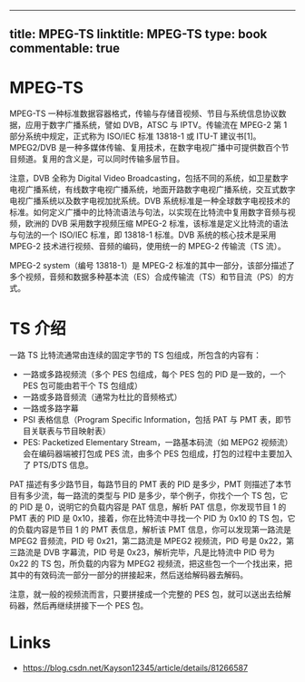 
---
title: MPEG-TS
linktitle: MPEG-TS
type: book
commentable: true
---

# MPEG-TS

MPEG-TS 一种标准数据容器格式，传输与存储音视频、节目与系统信息协议数据，应用于数字广播系统，譬如 DVB，ATSC 与 IPTV。传输流在 MPEG-2 第 1 部分系统中规定，正式称为 ISO/IEC 标准 13818-1 或 ITU-T 建议书[1]。MPEG2/DVB 是一种多媒体传输、复用技术，在数字电视广播中可提供数百个节目频道。复用的含义是，可以同时传输多层节目。

注意，DVB 全称为 Digital Video Broadcasting，包括不同的系统，如卫星数字电视广播系统，有线数字电视广播系统，地面开路数字电视广播系统，交互式数字电视广播系统以及数字电视加扰系统。DVB 系统标准是一种全球数字电视技术的标准。如何定义广播中的比特流语法与句法，以实现在比特流中复用数字音频与视频，欧洲的 DVB 采用数字视频压缩 MPEG-2 标准，该标准是定义比特流的语法与句法的一个 ISO/IEC 标准，即 13818-1 标准。DVB 系统的核心技术是采用 MPEG-2 技术进行视频、音频的编码，使用统一的 MPEG-2 传输流（TS 流）。

MPEG-2 system（编号 13818-1）是 MPEG-2 标准的其中一部分，该部分描述了多个视频，音频和数据多种基本流（ES）合成传输流（TS）和节目流（PS）的方式。

# TS 介绍

一路 TS 比特流通常由连续的固定字节的 TS 包组成，所包含的内容有：

- 一路或多路视频流（多个 PES 包组成，每个 PES 包的 PID 是一致的，一个 PES 包可能由若干个 TS 包组成）
- 一路或多路音频流（通常为杜比的音频格式）
- 一路或多路字幕
- PSI 表格信息（Program Specific Information，包括 PAT 与 PMT 表，即节目关联表与节目映射表）
- PES: Packetized Elementary Stream，一路基本码流（如 MEPG2 视频流）会在编码器端被打包成 PES 流，由多个 PES 包组成，打包的过程中主要加入了 PTS/DTS 信息。

PAT 描述有多少路节目，每路节目的 PMT 表的 PID 是多少，PMT 则描述了本节目有多少流，每一路流的类型与 PID 是多少，举个例子，你找个一个 TS 包，它的 PID 是 0，说明它的负载内容是 PAT 信息，解析 PAT 信息，你发现节目 1 的 PMT 表的 PID 是 0x10，接着，你在比特流中寻找一个 PID 为 0x10 的 TS 包，它的负载内容是节目 1 的 PMT 表信息，解析该 PMT 信息，你可以发现第一路流是 MPEG2 音频流，PID 号 0x21，第二路流是 MPEG2 视频流，PID 号是 0x22，第三路流是 DVB 字幕流，PID 号是 0x23，解析完毕，凡是比特流中 PID 号为 0x22 的 TS 包，所负载的内容为 MPEG2 视频流，把这些包一个一个找出来，把其中的有效码流一部分一部分的拼接起来，然后送给解码器去解码。

注意，就一般的视频流而言，只要拼接成一个完整的 PES 包，就可以送出去给解码器，然后再继续拼接下一个 PES 包。

# Links

- https://blog.csdn.net/Kayson12345/article/details/81266587

    